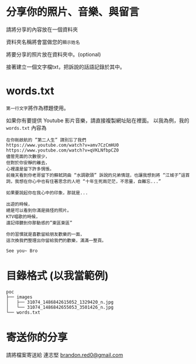 # 分享你的照片、音樂、與留言

請將分享的內容放在一個資料夾

資料夾名稱將會當做您的`顯示姓名`

將要分享的照片放在資料夾中。(optional)

接著建立一個文字檔txt，把訴說的話語記錄於其中。

# words.txt

`第一行文字`將作為標題使用。

如果你有要提供 Youtube 影片音樂，請直接複製網址貼在裡面。
以我為例，我的 `words.txt` 內容為

    在你剛啟航的 ”第二人生” 請別忘了我們
    https://www.youtube.com/watch?v=amv7CzCmHU0
    https://www.youtube.com/watch?v=qVKLNfbpCZ0
    儘管見面的次數很少，
    但對於你安靜的離去，
    心裡還是留下許多惆悵。
    前幾天看到你老哥留下的蘇軾詞曲 “水調歌頭” 訴說的兄弟情誼，也讓我想到將 “江城子”這首詞，我想在你心中也有住著思念的人吧 “十年生死兩茫茫，不思量，自難忘...”

    如果要說起你在我心中的印象，那就是...

    出遊的時候，
    總是可以看到你滿是搞怪的照片。
    KTV唱歌的時候，
    還記得聽到你那動感的”東區東區”

    你的習慣就是喜歡留給朋友歡樂的一面，
    這次換我們整理出你留給我們的歡樂，滿滿一整頁。

    See you~ Bro


# 目錄格式 (以我當範例)
	
	poc
	├── images
	│   ├── 31074_1486842615052_1329420_n.jpg
	│   └── 31074_1486842655053_3501426_n.jpg
	└── words.txt

# 寄送你的分享
請將檔案寄送給 連志堅 brandon.red0@gmail.com
